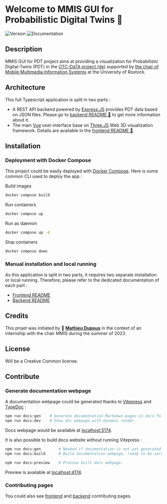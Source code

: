 # Welcome to MMIS GUI for Probabilistic Digital Twins 👋

![Version](https://img.shields.io/badge/version-0.1.0-blue.svg?cacheSeconds=2592000)
![Documentation](https://img.shields.io/badge/documentation-yes-brightgreen.svg)

## Description

MMIS GUI for PDT project aims at providing a visualization for Probabilistic Digital-Twins (PDT) in the [OTC-DaTA project (de)](https://www.mmis.informatik.uni-rostock.de/research/projects/otc-data/) supported by [the chair of Mobile Multimedia Information Systems](https://www.mmis.informatik.uni-rostock.de/) at the University of Rostock.

## Architecture

This full Typescript application is split in two parts :

-   A REST API backend powered by [Express.JS](https://expressjs.com) provides PDT data based on JSON files. Please go to [backend README 📝](/backend/README.md) to get more information about it.
-   The main [Vue](https://vuejs.org) user-interface base on [Three.JS](https://threejs.org/) Web 3D visualization framework. Details are available in the [frontend README 📝](/frontend/README.md).

## Installation

### Deployment with Docker Compose

This project could be easily deployed with [Docker Compose](https://docs.docker.com/compose/). Here is some common CLI used to deploy the app :

Build images

```sh
docker compose build
```

Run containers

```sh
docker compose up
```

Run as daemon

```sh
docker compose up -d
```

Stop containers

```sh
docker compose down
```

### Manual installation and local running

As this application is split in two parts, it requires two separate installation or local running. Therefore, please refer to the dedicated documentation of each part :

-   [Frontend README](/frontend/README.md)
-   [Backend README](/backend/README.md)

## Credits

This projet was initiated by 👤 **[Mathieu Dupoux](mdupoux@bordeaux-inp.fr)** in the context of an internship with the chair MMIS during the summer of 2023.

## License

Will be a Creative Common license.

## Contribute

### Generate documentation webpage

A documentation webpage could be generated thanks to [Vitepress](https://vitepress.dev) and [TypeDoc](https://typedoc.org/) :

```sh
npm run docs:gen    # Generate documentation Markdown pages in docs folder.
npm run docs:dev    # Show doc webpage with dynamic render.
```

Docs webpage would be available at [localhost:5174](http://localhost:5174).

It is also possible to build docs website without running Vitepress :

```sh
npm run docs:gen        # Needed if documentation is not yet generated or not to update.
npm run docs:build      # Build documentation webpage, ready to be served.

npm run docs:preview    # Preview built docs webpage.
```

Preview is available at [localhost:4174](http://localhost:4174).

### Contributing pages

You could also see [frontend](/frontend/CONTRIBUTING.md) and [backend](/frontend/CONTRIBUTING.md) contributing pages.
